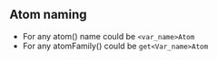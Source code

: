 ## Atom naming

- For any atom() name could be `<var_name>Atom`
- For any atomFamily() could be `get<Var_name>Atom`
